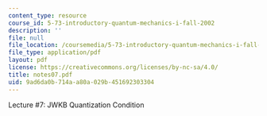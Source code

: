 ```yaml
---
content_type: resource
course_id: 5-73-introductory-quantum-mechanics-i-fall-2002
description: ''
file: null
file_location: /coursemedia/5-73-introductory-quantum-mechanics-i-fall-2002/9ad6da0b714aa80a029b451692303304_notes07.pdf
file_type: application/pdf
layout: pdf
license: https://creativecommons.org/licenses/by-nc-sa/4.0/
title: notes07.pdf
uid: 9ad6da0b-714a-a80a-029b-451692303304
---
```

Lecture #7: JWKB Quantization Condition